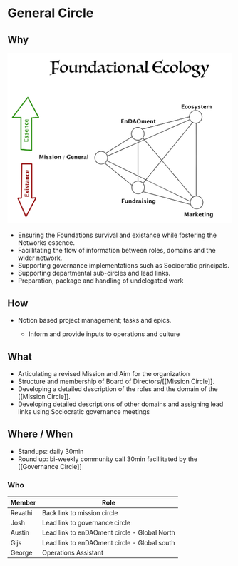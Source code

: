 # General Circle

## Why
![](assets/FoundationalEcologySmall.jpg)
- Ensuring the Foundations survival and existance while fostering the Networks essence.
- Facillitating the flow of information between roles, domains and the wider network.
- Supporting governance implementations such as Sociocratic principals.
- Supporting departmental sub-circles and lead links.
- Preparation, package and handling of undelegated work

## How
- Notion based project management; tasks and epics.
	
	

	- Inform and provide inputs to operations and culture

## What
- Articulating a revised Mission and Aim for the organization
- Structure and membership of Board of Directors/[[Mission Circle]].
- Developing a detailed description of the roles and the domain of the [[Mission Circle]].
- Developing detailed descriptions of other domains and assigning lead links using Sociocratic governance meetings 



## Where / When
- Standups: daily 30min
- Round up: bi-weekly community call 30min facillitated by the [[Governance Circle]]


### Who 
| Member | Role |
|---|---|
| Revathi | Back link to mission circle |
| Josh | Lead link to governance circle |
| Austin | Lead link to enDAOment circle - Global North |
| Gijs | Lead link to enDAOment circle - Global south |
| George | Operations Assistant |